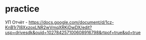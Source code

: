 # practice

УП Отчёт - https://docs.google.com/document/d/1cz-KnB1r7I8XxzoxLNR2wVmqXRKjDwDX/edit?usp=drivesdk&ouid=102784257100608916798&rtpof=true&sd=true
